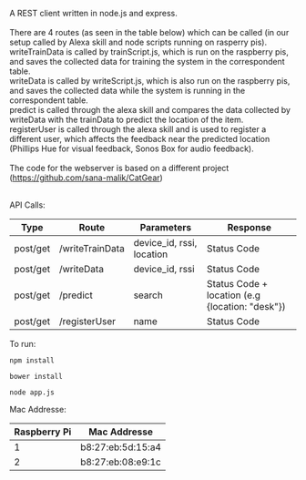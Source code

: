 A REST client written in node.js and express. <br><br>
There are 4 routes (as seen in the table below) which can be called (in our setup called by Alexa skill and node scripts running on rasperry pis). <br>
writeTrainData is called by trainScript.js, which is run on the raspberry pis, and saves the collected data for training the system in the correspondent table. <br>
writeData is called by writeScript.js, which is also run on the raspberry pis, and saves the collected data while the system is running in the correspondent table. <br>
predict is called through the alexa skill and compares the data collected by writeData with the trainData to predict the location of the item. <br>
registerUser is called through the alexa skill and is used to register a different user, which affects the feedback near the predicted location (Phillips Hue for visual feedback, Sonos Box for audio feedback). <br><br>
The code for the webserver is based on a different project (https://github.com/sana-malik/CatGear)<br><br>

API Calls:


| Type | Route | Parameters | Response |
| ---  | ---   | ---        | --- |
| post/get | /writeTrainData | device_id, rssi, location | Status Code |
| post/get | /writeData | device_id, rssi | Status Code |
| post/get | /predict | search | Status Code + location (e.g {location: "desk"}) |
| post/get | /registerUser | name | Status Code |

To run:

`npm install`

`bower install`

`node app.js`


Mac Addresse:

| Raspberry Pi | Mac Addresse |
| ---          | ---          |
| 1            | b8:27:eb:5d:15:a4 |
| 2            | b8:27:eb:08:e9:1c |
